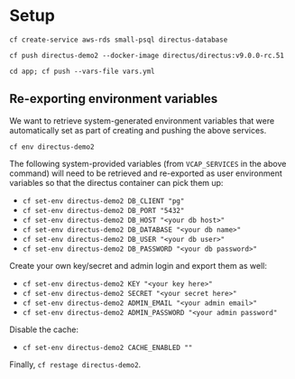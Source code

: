 # Setup

    cf create-service aws-rds small-psql directus-database

    cf push directus-demo2 --docker-image directus/directus:v9.0.0-rc.51

    cd app; cf push --vars-file vars.yml

## Re-exporting environment variables

We want to retrieve system-generated environment variables that were automatically set as part of creating and pushing the above services.

    cf env directus-demo2

The following system-provided variables (from `VCAP_SERVICES` in the above command) will need to be retrieved and re-exported as user environment variables so that the directus container can pick them up:

- `cf set-env directus-demo2 DB_CLIENT "pg"`
- `cf set-env directus-demo2 DB_PORT "5432"`
- `cf set-env directus-demo2 DB_HOST "<your db host>"`
- `cf set-env directus-demo2 DB_DATABASE "<your db name>"`
- `cf set-env directus-demo2 DB_USER "<your db user>"`
- `cf set-env directus-demo2 DB_PASSWORD "<your db password>"`

Create your own key/secret and admin login and export them as well:

- `cf set-env directus-demo2 KEY "<your key here>"`
- `cf set-env directus-demo2 SECRET "<your secret here>"`
- `cf set-env directus-demo2 ADMIN_EMAIL "<your admin email>"`
- `cf set-env directus-demo2 ADMIN_PASSWORD "<your admin password"`

Disable the cache:

- `cf set-env directus-demo2 CACHE_ENABLED ""`

Finally, `cf restage directus-demo2`.
